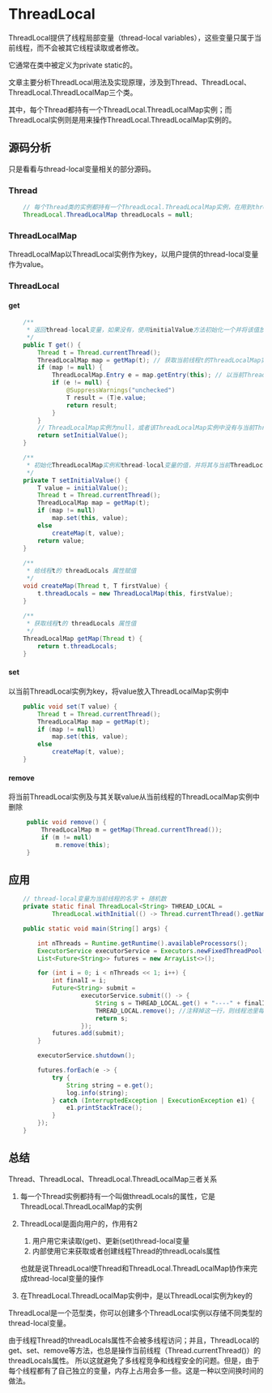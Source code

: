 # ThreadLocal

ThreadLocal提供了线程局部变量（thread-local variables），这些变量只属于当前线程，而不会被其它线程读取或者修改。

它通常在类中被定义为private static的。

文章主要分析ThreadLocal用法及实现原理，涉及到Thread、ThreadLocal、ThreadLocal.ThreadLocalMap三个类。

其中，每个Thread都持有一个ThreadLocal.ThreadLocalMap实例；而ThreadLocal实例则是用来操作ThreadLocal.ThreadLocalMap实例的。

## 源码分析

只是看看与thread-local变量相关的部分源码。

### Thread

```java
    // 每个Thread类的实例都持有一个ThreadLocal.ThreadLocalMap实例，在用到threal-local变量的时候，该实例会被创建
    ThreadLocal.ThreadLocalMap threadLocals = null;
```

### ThreadLocalMap

ThreadLocalMap以ThreadLocal实例作为key，以用户提供的thread-local变量作为value。

### ThreadLocal

#### get

```java
    /**
     * 返回thread-local变量，如果没有，使用initialValue方法初始化一个并将该值放入当前线程的ThreadLocalMap实例中
     */
    public T get() {
        Thread t = Thread.currentThread();
        ThreadLocalMap map = getMap(t); // 获取当前线程t的ThreadLocalMap实例引用
        if (map != null) {
            ThreadLocalMap.Entry e = map.getEntry(this); // 以当前ThreadLocal实例为key，从ThreadLocalMap实例中查找该key关联的value
            if (e != null) {
                @SuppressWarnings("unchecked")
                T result = (T)e.value;
                return result;
            }
        }
        // ThreadLocalMap实例为null，或者该ThreadLocalMap实例中没有与当前ThreadLocal关联的值
        return setInitialValue();
    }

    /**
     * 初始化ThreadLocalMap实例和thread-local变量的值，并将其与当前ThreadLocal实例关联
     */
    private T setInitialValue() {
        T value = initialValue();
        Thread t = Thread.currentThread();
        ThreadLocalMap map = getMap(t);
        if (map != null)
            map.set(this, value);
        else
            createMap(t, value);
        return value;
    }
    
    /**
     * 给线程t的 threadLocals 属性赋值
     */
    void createMap(Thread t, T firstValue) {
        t.threadLocals = new ThreadLocalMap(this, firstValue);
    }
    
    /**
     * 获取线程t的 threadLocals 属性值
     */
    ThreadLocalMap getMap(Thread t) {
        return t.threadLocals;
    }
```

#### set

以当前ThreadLocal实例为key，将value放入ThreadLocalMap实例中

```java
    public void set(T value) {
        Thread t = Thread.currentThread();
        ThreadLocalMap map = getMap(t);
        if (map != null)
            map.set(this, value);
        else
            createMap(t, value);
    }
```


#### remove

将当前ThreadLocal实例及与其关联value从当前线程的ThreadLocalMap实例中删除

```java
     public void remove() {
         ThreadLocalMap m = getMap(Thread.currentThread());
         if (m != null)
             m.remove(this);
     }
```

## 应用

```java
    // thread-local变量为当前线程的名字 + 随机数
    private static final ThreadLocal<String> THREAD_LOCAL =
            ThreadLocal.withInitial(() -> Thread.currentThread().getName() + "--随机数: " + new Random().nextInt(100));

    public static void main(String[] args) {

        int nThreads = Runtime.getRuntime().availableProcessors();
        ExecutorService executorService = Executors.newFixedThreadPool(nThreads);
        List<Future<String>> futures = new ArrayList<>();

        for (int i = 0; i < nThreads << 1; i++) {
            int finalI = i;
            Future<String> submit =
                    executorService.submit(() -> {
                        String s = THREAD_LOCAL.get() + "----" + finalI;
                        THREAD_LOCAL.remove(); //注释掉这一行，则线程池里每一个线程对应的thread-local变量将不会改变
                        return s;
                    });
            futures.add(submit);
        }

        executorService.shutdown();

        futures.forEach(e -> {
            try {
                String string = e.get();
                log.info(string);
            } catch (InterruptedException | ExecutionException e1) {
                e1.printStackTrace();
            }
        });
    }
```

## 总结

Thread、ThreadLocal、ThreadLocal.ThreadLocalMap三者关系

1. 每一个Thread实例都持有一个叫做threadLocals的属性，它是ThreadLocal.ThreadLocalMap的实例
2. ThreadLocal是面向用户的，作用有2
    1. 用户用它来读取(get)、更新(set)thread-local变量
    2. 内部使用它来获取或者创建线程Thread的threadLocals属性
    
    也就是说ThreadLocal使Thread和ThreadLocal.ThreadLocalMap协作来完成thread-local变量的操作
3. 在ThreadLocal.ThreadLocalMap实例中，是以ThreadLocal实例为key的


ThreadLocal是一个范型类，你可以创建多个ThreadLocal实例以存储不同类型的thread-local变量。

由于线程Thread的threadLocals属性不会被多线程访问；并且，ThreadLocal的get、set、remove等方法，也总是操作当前线程（Thread.currentThread()）的threadLocals属性。
所以这就避免了多线程竞争和线程安全的问题。但是，由于每个线程都有了自己独立的变量，内存上占用会多一些。这是一种以空间换时间的做法。






 